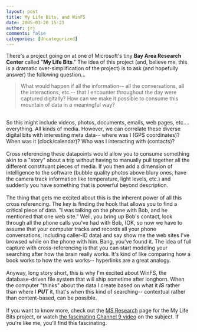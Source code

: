 ```yaml
---
layout: post
title: My Life Bits, and WinFS
date: 2005-03-20 15:23
author: jrj
comments: false
categories: [Uncategorized]
---
```

There's a project going on at one of Microsoft's tiny **Bay Area Research Center** called "**My Life Bits**." The idea of this project (and, believe me, this is a dramatic over-simplification of the project) is to ask (and hopefully answer) the following question...<br /><blockquote>What would happen if all the information-- all the conversations, all the interactions, etc.-- that I encounter throughout the day were captured digitally? How can we make it possible to consume this mountain of data in a meaningful way?</blockquote><br />So this might include videos, photos, documents, emails, web pages, etc.... everything. All kinds of media. However, we can correlate these diverse digital bits with interesting meta data-- where was I (GPS coordinates)? When was it (clock/calendar)? Who was I interacting with (contacts)?<br /><br />Cross referencing these datapoints would allow you to consume something akin to a "story" about a trip without having to manually pull together all the different constituant pieces of media. If you then add a dimension of intelligence to the software (bubble quality photos above blury ones, have the camera track information like temperature, light levels, etc.) and suddenly you have something that is powerful beyond description. <br /><br />The thing that gets me excited about this is the inherent power of all this cross referencing. The key is finding the hook that allows you to find a critical piece of data. "I was talking on the phone with Bob, and he mentioned that one web site." Well, you bring up Bob's contact, look through all the phone calls you've had with Bob, (OK, so now we have to assume that your computer tracks and records all your phone conversations, including caller-ID data) and say show me the web sites I've browsed while on the phone with him. Bang, you've found it. The idea of full capture with cross-referencing is that you can start modeling your searching after how the brain really works. It's kind of like comparing how a book works to how the web works-- hyperlinks are a great analogy.<br /><br />Anyway, long story short, this is why I'm excited about WinFS, the database-driven file system that will ship sometime after longhorn. When the computer "thinks" about the data I create based on what it ***IS*** rather than where I ***PUT*** it, that's when this kind of searching-- contextual rather than content-based, can be possible. <br /><br />If you want to know more, check out the <a href="http://research.microsoft.com/barc/mediapresence/MyLifeBits.aspx" target="_blank">MS Research</a> page for the My Life Bits project, or watch <a href="http://channel9.msdn.com/ShowPost.aspx?PostID=46903" target="_blank">the fascinating Channel 9 video</a> on the subject. If you're like me, you'll find this fascinating.
